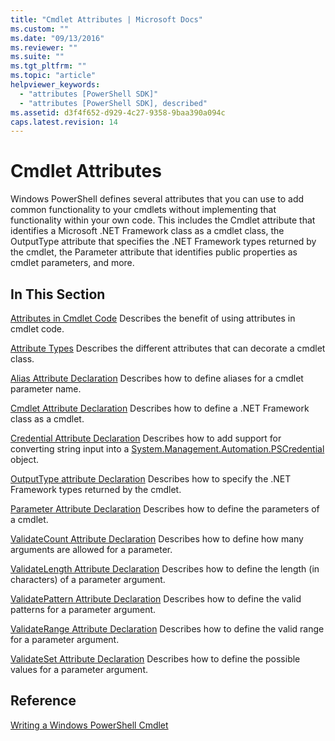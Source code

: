 ```yaml
---
title: "Cmdlet Attributes | Microsoft Docs"
ms.custom: ""
ms.date: "09/13/2016"
ms.reviewer: ""
ms.suite: ""
ms.tgt_pltfrm: ""
ms.topic: "article"
helpviewer_keywords:
  - "attributes [PowerShell SDK]"
  - "attributes [PowerShell SDK], described"
ms.assetid: d3f4f652-d929-4c27-9358-9baa390a094c
caps.latest.revision: 14
---
```

# Cmdlet Attributes

Windows PowerShell defines several attributes that you can use to add common functionality to your cmdlets without implementing that functionality within your own code. This includes the Cmdlet attribute that identifies a Microsoft .NET Framework class as a cmdlet class, the OutputType attribute that specifies the .NET Framework types returned by the cmdlet, the Parameter attribute that identifies public properties as cmdlet parameters, and more.

## In This Section

[Attributes in Cmdlet Code](./attributes-in-cmdlet-code.md)
Describes the benefit of using attributes in cmdlet code.

[Attribute Types](./attribute-types.md)
Describes the different attributes that can decorate a cmdlet class.

[Alias Attribute Declaration](./alias-attribute-declaration.md)
Describes how to define aliases for a cmdlet parameter name.

[Cmdlet Attribute Declaration](./cmdlet-attribute-declaration.md)
Describes how to define a .NET Framework class as a cmdlet.

[Credential Attribute Declaration](./credential-attribute-declaration.md)
Describes how to add support for converting string input into a [System.Management.Automation.PSCredential](/dotnet/api/System.Management.Automation.PSCredential) object.

[OutputType attribute Declaration](./outputtype-attribute-declaration.md)
Describes how to specify the .NET Framework types returned by the cmdlet.

[Parameter Attribute Declaration](./parameter-attribute-declaration.md)
Describes how to define the parameters of a cmdlet.

[ValidateCount Attribute Declaration](./validatecount-attribute-declaration.md)
Describes how to define how many arguments are allowed for a parameter.

[ValidateLength Attribute Declaration](./validatelength-attribute-declaration.md)
Describes how to define the length (in characters) of a parameter argument.

[ValidatePattern Attribute Declaration](./validatepattern-attribute-declaration.md)
Describes how to define the valid patterns for a parameter argument.

[ValidateRange Attribute Declaration](./validaterange-attribute-declaration.md)
Describes how to define the valid range for a parameter argument.

[ValidateSet Attribute Declaration](./validateset-attribute-declaration.md)
Describes how to define the possible values for a parameter argument.

## Reference

[Writing a Windows PowerShell Cmdlet](./writing-a-windows-powershell-cmdlet.md)
